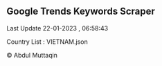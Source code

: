

## Google Trends Keywords Scraper 
 
Last Update 22-01-2023 , 06:58:43

Country List :
VIETNAM.json



© Abdul Muttaqin 
